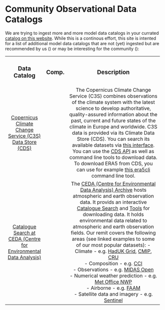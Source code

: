 # Community Observational Data Catalogs

We are trying to ingest more and more model data catalogs in your currated [catalog on this website](../model_evaluation/model_evaluation_model_catalogs/model_evaluation_search_models.md). While this is a continous effort, this site is intented for a list of additional model data catalogs that are not (yet) ingested but are recommended by us () or may be interesting for the community ():

<table class="center">
<tr>
<td width="25%">
    <div align='center' width="100%">
    <h3>Data Catalog</h3>
    </div>
</td>
<td width="10%">
    <div align='center' width="100%" >
    <h3>Comp.</h3>
    </div>
</td>
<td width="60%">
    <div align='center' width="100%" >
    <h3>Description</h3>
    </div>
</td>
</tr>


<tr>
<td width="25%">
    <div align='center' width="100%">
    <a href="https://cds.climate.copernicus.eu/">Copernicus Climate Change Service (C3S) Data Store (CDS)</a> 
    </div>
</td>
<td width="10%">
    <div align='center' width="100%" >
        <!-- <img align="center" width="60%" src="../../assets/component-logos/ACCESS icon LAND SURFACE (Title).png" /> -->
    </div>
</td>
<td width="64%">
    <div align='center' width="100%" >
        <!-- <a href="#"> -->
        The Copernicus Climate Change Service (C3S) combines observations of the climate system with the latest science to develop authoritative, quality-assured information about the past, current and future states of the climate in Europe and worldwide. C3S data is provided via its Climate Data Store (CDS).
        You can search its available datasets via <a href="https://cds.climate.copernicus.eu/cdsapp#!/search?type=dataset">this interface</a>.
        You can use the <a href="https://cds.climate.copernicus.eu/api-how-to">CDS API</a> as well as command line tools to download data. To download ERA5 from CDS, you can use for example <a href="https://era5cli.readthedocs.io/en/stable/">this era5cli</a> command line tool.
        <!-- </a> -->
    </div>
</td>
</tr>

<tr>
<td width="25%">
    <div align='center' width="100%">
    <a href="https://catalogue.ceda.ac.uk">Catalogue Search at CEDA (Centre for Environmental Data Analysis) </a> 
    </div>
</td>
<td width="10%">
    <div align='center' width="100%" >
        <!-- <img align="center" width="60%" src="../../assets/component-logos/ACCESS icon LAND SURFACE (Title).png" /> -->
    </div>
</td>
<td width="64%">
    <div align='center' width="100%">
        <!-- <a href="#"> -->
        The <a href="https://archive.ceda.ac.uk">CEDA (Centre for Environmental Data Analysis) Archive</a> hosts atmospheric and earth observation data.
        It provids an interactive <a href="https://catalogue.ceda.ac.uk">Catalogue Search</a> and <a href="https://archive.ceda.ac.uk/tools/">Tools</a> for downloading data.
        It holds environmental data related to atmospheric and earth observation fields. Our remit covers the following areas (see linked examples to some of our most popular datasets): 
        - Climate - e.g. <a href="https://catalogue.ceda.ac.uk/uuid/4dc8450d889a491ebb20e724debe2dfb">HadUK Grid</a>, <a href="https://catalogue.ceda.ac.uk/uuid/b96ce180077f4810abc4eef0e48901d9">CMIP</a>, <a href="https://catalogue.ceda.ac.uk/uuid/b6c783922d1ce68c4293d90caede5bb9">CRU</a> <br>
        - Composition - e.g. <a href="https://catalogue.ceda.ac.uk/uuid/615aa50d66fe4b2771457e83d8b47217">CCI</a> <br>
        - Observations - e.g. <a href="https://catalogue.ceda.ac.uk/uuid/dbd451271eb04662beade68da43546e1">MIDAS Open</a> <br>
        - Numerical weather prediction - e.g. <a href="https://catalogue.ceda.ac.uk/uuid/f46cfa4784fb454e105f336981f1a82b">Met Office NWP</a> <br>
        - Airborne - e.g. <a href="https://catalogue.ceda.ac.uk/uuid/07d2ebf9e4fb15ab35211208ddd2205a">FAAM</a> <br>
        - Satellite data and imagery - e.g. <a href="https://catalogue.ceda.ac.uk/uuid/7896ea1117dc4fa9bb95485ca9b1c6be">Sentinel</a>
        <!-- </a> -->
    </div>
</td>
</tr>

<table/>